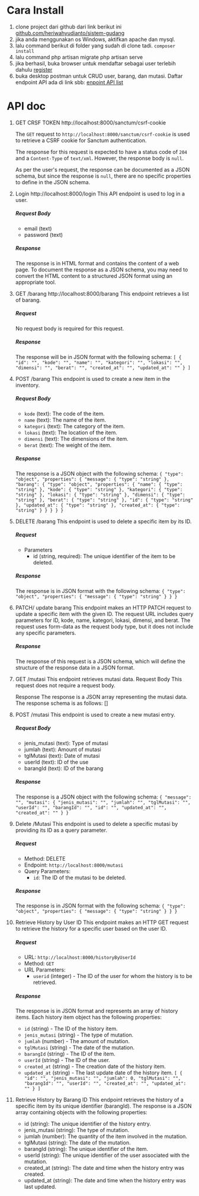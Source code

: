 # Cara Install

 1. clone project dari github dari link berikut ini 
 [github.com/heriwahyudianto/sistem-gudang](https://github.com/heriwahyudianto/sistem-gudang)
 2. jika anda menggunakan os Windows, aktifkan apache dan mysql.
 3. lalu command berikut di folder yang sudah di clone tadi.
      `composer install`
 4. lalu command
       php artisan migrate
       php artisan serve
  5. jika berhasil, buka browser untuk mendaftar sebagai user terlebih dahulu
  [register](http://localhost:8000/register)
6. buka desktop postman untuk CRUD user, barang, dan mutasi. Daftar endpoint API ada di link sbb:
[enpoint API list](https://id-grow-9375.postman.co/workspace/id-grow-Workspace~3840b814-6df8-4f6c-ac22-cdce009ff799/collection/3638444-e6e3f834-5286-490b-a755-27d2aac336b9?action=share&creator=3638444)

# API doc

1. GET CRSF TOKEN 
 http://localhost:8000/sanctum/csrf-cookie
 
	The `GET` request to `http://localhost:8000/sanctum/csrf-cookie` is used to retrieve a CSRF cookie for Sanctum authentication.

	The response for this request is expected to have a status code of `204` and a `Content-Type` of `text/xml`. However, the response body is `null`.

	As per the user's request, the response can be documented as a JSON schema, but since the response is `null`, there are no specific properties to define in the JSON schema.

2. Login
http://localhost:8000/login
This API endpoint is used to log in a user.
	##### Request Body
	-  	 email (text)    
	-   password (text)
	##### Response
	The response is in HTML format and contains the content of a web page. To document the response as a JSON schema, you may need to convert the HTML content to a structured JSON format using an appropriate tool.
	
3.  GET /barang
http://localhost:8000/barang
This endpoint retrieves a list of barang.
	##### Request
	No request body is required for this request.
	##### Response
	The response will be in JSON format with the following schema:
   `[
        {
            "id": "",
            "kode": "",
            "name": "",
            "kategori": "",
            "lokasi": "",
            "dimensi": "",
            "berat": "",
            "created_at": "",
            "updated_at": ""
        }
    ]` 
    
4. POST /barang
	This endpoint is used to create a new item in the inventory.
	##### Request Body
	-   `kode` (text): The code of the item.
	-   `name` (text): The name of the item.
	-   `kategori` (text): The category of the item.
    -   `lokasi` (text): The location of the item.
    -   `dimensi` (text): The dimensions of the item.
    -   `berat` (text): The weight of the item.
	##### Response
	The response is a JSON object with the following schema:
`{
  "type": "object",
  "properties": {
    "message": {
      "type": "string"
    },
    "barang": {
      "type": "object",
      "properties": {
        "name": {
          "type": "string"
        },
        "kode": {
          "type": "string"
        },
        "kategori": {
          "type": "string"
        },
        "lokasi": {
          "type": "string"
        },
        "dimensi": {
          "type": "string"
        },
        "berat": {
          "type": "string"
        },
        "id": {
          "type": "string"
        },
        "updated_at": {
          "type": "string"
        },
        "created_at": {
          "type": "string"
        }
      }
    }
  }
}`    

5. DELETE /barang
This endpoint is used to delete a specific item by its ID.
	##### Request
	-   Parameters
	    -   id (string, required): The unique identifier of the item to be deleted.
	##### Response
	The response is in JSON format with the following schema:
	    `{
    "type": "object",
    "properties": {
        "message": {
            "type": "string"
        }
    }
}`

6. PATCH/ update barang 
This endpoint makes an HTTP PATCH request to update a specific item with the given ID. The request URL includes query parameters for ID, kode, name, kategori, lokasi, dimensi, and berat. The request uses form-data as the request body type, but it does not include any specific parameters.

	##### Response
	The response of this request is a JSON schema, which will define the structure of the response data in a JSON format.

7. GET /mutasi
This endpoint retrieves mutasi data.
Request Body 
This request does not require a request body.

	Response 
	The response is a JSON array representing the mutasi data. The response schema is as follows: 
	[]

8. POST /mutasi
This endpoint is used to create a new mutasi entry.
	##### Request Body
	-   jenis_mutasi (text): Type of mutasi    
	-   jumlah (text): Amount of mutasi    
	-   tglMutasi (text): Date of mutasi    
	-   userId (text): ID of the use    
	-   barangId (text): ID of the barang
    ##### Response
	The response is a JSON object with the following schema:
`{
    "message": "",
    "mutasi": {
        "jenis_mutasi": "",
        "jumlah": "",
        "tglMutasi": "",
        "userId": "",
        "barangId": "",
        "id": "",
        "updated_at": "",
        "created_at": ""
    }
}`

9.  Delete /Mutasi
	This endpoint is used to delete a specific mutasi by providing its ID as a query parameter.
	##### Request
	-   Method: DELETE
    -   Endpoint: `http://localhost:8000/mutasi`
    -   Query Parameters:
        -   `id`: The ID of the mutasi to be deleted.
	##### Response
	The response is in JSON format with the following schema:
	`{
  "type": "object",
  "properties": {
    "message": {
      "type": "string"
    }
  }
}`


10. Retrieve History by User ID
This endpoint makes an HTTP GET request to retrieve the history for a specific user based on the user ID.
	##### Request
	-   URL: `http://localhost:8000/historyByUserId`
    -   Method: `GET`
    -   URL Parameters:
        -   `userid` (integer) - The ID of the user for whom the history is to be retrieved.
	##### Response
	The response is in JSON format and represents an array of history items. Each history item object has the following properties:
	-   `id` (string) - The ID of the history item.
	-   `jenis_mutasi` (string) - The type of mutation.
    -   `jumlah` (number) - The amount of mutation.
    -   `tglMutasi` (string) - The date of the mutation.
    -   `barangId` (string) - The ID of the item.
    -   `userId` (string) - The ID of the user.
    -   `created_at` (string) - The creation date of the history item.
    -   `updated_at` (string) - The last update date of the history item.
`[
  {
    "id": "",
    "jenis_mutasi": "",
    "jumlah": 0,
    "tglMutasi": "",
    "barangId": "",
    "userId": "",
    "created_at": "",
    "updated_at": ""
  }
]`

11. Retrieve History by Barang ID 
This endpoint retrieves the history of a specific item by its unique identifier (barangId). The response is a JSON array containing objects with the following properties:
	-   id (string): The unique identifier of the history entry.
    -   jenis_mutasi (string): The type of mutation.
    -   jumlah (number): The quantity of the item involved in the mutation.
    -   tglMutasi (string): The date of the mutation.
    -   barangId (string): The unique identifier of the item.
    -   userId (string): The unique identifier of the user associated with the mutation.
    -   created_at (string): The date and time when the history entry was created.
    -   updated_at (string): The date and time when the history entry was last updated.
